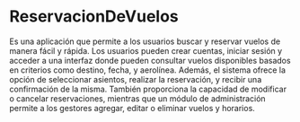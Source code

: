 # ReservacionDeVuelos
Es una aplicación que permite a los usuarios buscar y reservar vuelos de manera fácil y rápida. Los usuarios pueden crear cuentas, iniciar sesión y acceder a una interfaz donde pueden consultar vuelos disponibles basados en criterios como destino, fecha, y aerolínea. Además, el sistema ofrece la opción de seleccionar asientos, realizar la reservación, y recibir una confirmación de la misma. También proporciona la capacidad de modificar o cancelar reservaciones, mientras que un módulo de administración permite a los gestores agregar, editar o eliminar vuelos y horarios.
